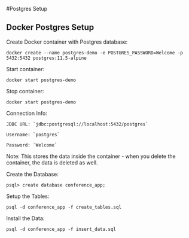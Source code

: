 #Postgres Setup

## Docker Postgres Setup

Create Docker container with Postgres database:

    docker create --name postgres-demo -e POSTGRES_PASSWORD=Welcome -p 5432:5432 postgres:11.5-alpine

Start container:

    docker start postgres-demo

Stop container:

    docker start postgres-demo

Connection Info:

    JDBC URL: `jdbc:postgresql://localhost:5432/postgres`

    Username: `postgres`

    Password: `Welcome`

Note: This stores the data inside the container - when you delete the container, the data is deleted as well.

Create the Database:

    psql> create database conference_app;

Setup the Tables:

    psql -d conference_app -f create_tables.sql

Install the Data:

    psql -d conference_app -f insert_data.sql

